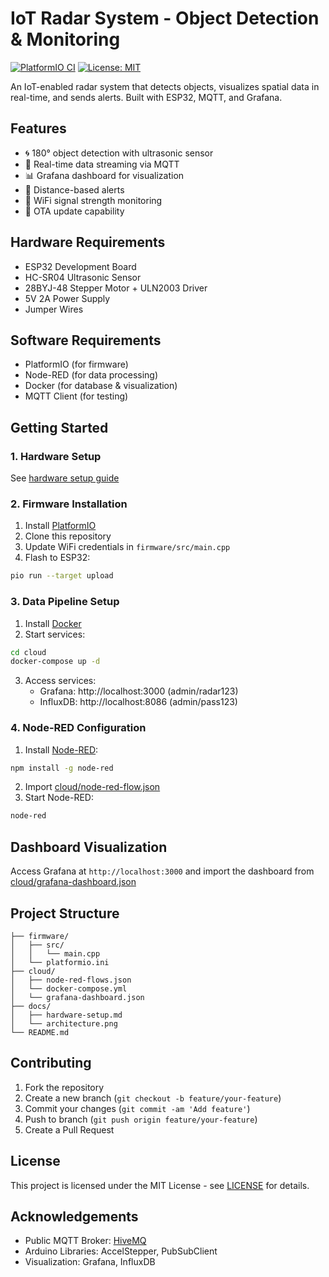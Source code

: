 # IoT Radar System - Object Detection & Monitoring

[![PlatformIO CI](https://github.com/haqueabdali/radar-project-with-arduino/actions/workflows/pio.yml/badge.svg)](https://github.com/haqueabdali/radar-project-with-arduino/actions)
[![License: MIT](https://img.shields.io/badge/License-MIT-yellow.svg)](https://opensource.org/licenses/MIT)

An IoT-enabled radar system that detects objects, visualizes spatial data in real-time, and sends alerts. Built with ESP32, MQTT, and Grafana.

## Features

- 🌀 180° object detection with ultrasonic sensor
- 📶 Real-time data streaming via MQTT
- 📊 Grafana dashboard for visualization
- 🔔 Distance-based alerts
- 📶 WiFi signal strength monitoring
- 🔄 OTA update capability

## Hardware Requirements

- ESP32 Development Board
- HC-SR04 Ultrasonic Sensor
- 28BYJ-48 Stepper Motor + ULN2003 Driver
- 5V 2A Power Supply
- Jumper Wires

## Software Requirements

- PlatformIO (for firmware)
- Node-RED (for data processing)
- Docker (for database & visualization)
- MQTT Client (for testing)

## Getting Started

### 1. Hardware Setup
See [hardware setup guide](docs/hardware-setup.md)

### 2. Firmware Installation
1. Install [PlatformIO](https://platformio.org/)
2. Clone this repository
3. Update WiFi credentials in `firmware/src/main.cpp`
4. Flash to ESP32:
```bash
pio run --target upload
```

### 3. Data Pipeline Setup
1. Install [Docker](https://www.docker.com/)
2. Start services:
```bash
cd cloud
docker-compose up -d
```
3. Access services:
   - Grafana: http://localhost:3000 (admin/radar123)
   - InfluxDB: http://localhost:8086 (admin/pass123)

### 4. Node-RED Configuration
1. Install [Node-RED](https://nodered.org/):
```bash
npm install -g node-red
```
2. Import [cloud/node-red-flow.json](cloud/node-red-flow.json)
3. Start Node-RED:
```bash
node-red
```
## Dashboard Visualization
Access Grafana at `http://localhost:3000` and import the dashboard from [cloud/grafana-dashboard.json](cloud/grafana-dashboard.json)

## Project Structure
```
├── firmware/
│   ├── src/
│   │   └── main.cpp
│   └── platformio.ini
├── cloud/
│   ├── node-red-flows.json
│   └── docker-compose.yml
│   └── grafana-dashboard.json
├── docs/
│   ├── hardware-setup.md
│   └── architecture.png
└── README.md
```

## Contributing
1. Fork the repository
2. Create a new branch (`git checkout -b feature/your-feature`)
3. Commit your changes (`git commit -am 'Add feature'`)
4. Push to branch (`git push origin feature/your-feature`)
5. Create a Pull Request

## License
This project is licensed under the MIT License - see [LICENSE](LICENSE) for details.

## Acknowledgements
- Public MQTT Broker: [HiveMQ](https://www.hivemq.com/public-mqtt-broker/)
- Arduino Libraries: AccelStepper, PubSubClient
- Visualization: Grafana, InfluxDB
